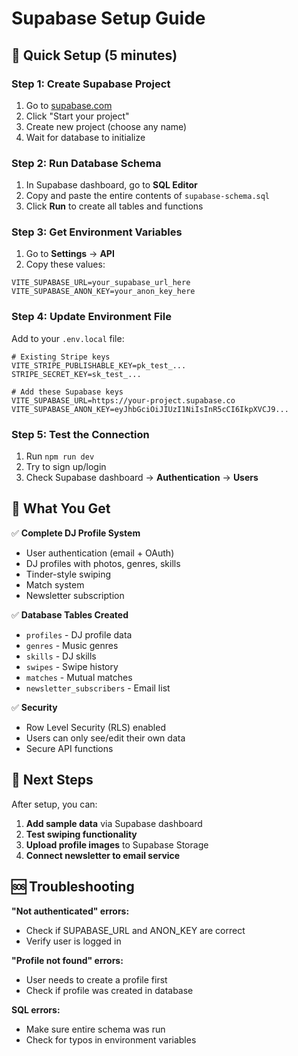 # Supabase Setup Guide

## 🚀 Quick Setup (5 minutes)

### Step 1: Create Supabase Project
1. Go to [supabase.com](https://supabase.com)
2. Click "Start your project" 
3. Create new project (choose any name)
4. Wait for database to initialize

### Step 2: Run Database Schema
1. In Supabase dashboard, go to **SQL Editor**
2. Copy and paste the entire contents of `supabase-schema.sql`
3. Click **Run** to create all tables and functions

### Step 3: Get Environment Variables
1. Go to **Settings** → **API**
2. Copy these values:

```env
VITE_SUPABASE_URL=your_supabase_url_here
VITE_SUPABASE_ANON_KEY=your_anon_key_here
```

### Step 4: Update Environment File
Add to your `.env.local` file:

```env
# Existing Stripe keys
VITE_STRIPE_PUBLISHABLE_KEY=pk_test_...
STRIPE_SECRET_KEY=sk_test_...

# Add these Supabase keys
VITE_SUPABASE_URL=https://your-project.supabase.co
VITE_SUPABASE_ANON_KEY=eyJhbGciOiJIUzI1NiIsInR5cCI6IkpXVCJ9...
```

### Step 5: Test the Connection
1. Run `npm run dev`
2. Try to sign up/login
3. Check Supabase dashboard → **Authentication** → **Users**

## 🎯 What You Get

✅ **Complete DJ Profile System**
- User authentication (email + OAuth)
- DJ profiles with photos, genres, skills
- Tinder-style swiping
- Match system
- Newsletter subscription

✅ **Database Tables Created**
- `profiles` - DJ profile data
- `genres` - Music genres
- `skills` - DJ skills  
- `swipes` - Swipe history
- `matches` - Mutual matches
- `newsletter_subscribers` - Email list

✅ **Security**
- Row Level Security (RLS) enabled
- Users can only see/edit their own data
- Secure API functions

## 🔧 Next Steps

After setup, you can:
1. **Add sample data** via Supabase dashboard
2. **Test swiping functionality**
3. **Upload profile images** to Supabase Storage
4. **Connect newsletter to email service**

## 🆘 Troubleshooting

**"Not authenticated" errors:**
- Check if SUPABASE_URL and ANON_KEY are correct
- Verify user is logged in

**"Profile not found" errors:**
- User needs to create a profile first
- Check if profile was created in database

**SQL errors:**
- Make sure entire schema was run
- Check for typos in environment variables